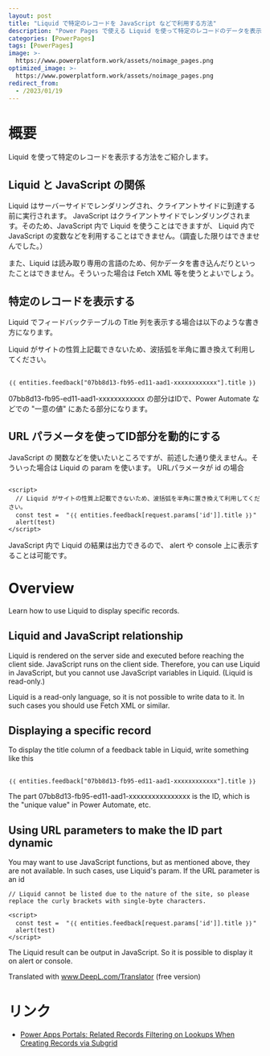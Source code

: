 ```yaml
---
layout: post
title: "Liquid で特定のレコードを JavaScript などで利用する方法"
description: "Power Pages で使える Liquid を使って特定のレコードのデータを表示する方法をご紹介します"
categories: [PowerPages]
tags: [PowerPages]
image: >-
  https://www.powerplatform.work/assets/noimage_pages.png
optimized_image: >-
  https://www.powerplatform.work/assets/noimage_pages.png
redirect_from:
  - /2023/01/19
---
```



#  概要

Liquid を使って特定のレコードを表示する方法をご紹介します。

## Liquid と JavaScript の関係

Liquid はサーバーサイドでレンダリングされ、クライアントサイドに到達する前に実行されます。
JavaScript はクライアントサイドでレンダリングされます。そのため、JavaScript 内で Liquid を使うことはできますが、 Liquid 内で JavaScript の変数などを利用することはできません。（調査した限りはできませんでした。）

また、Liquid は読み取り専用の言語のため、何かデータを書き込んだりといったことはできません。そういった場合は Fetch XML 等を使うとよいでしょう。


## 特定のレコードを表示する

Liquid でフィードバックテーブルの Title 列を表示する場合は以下のような書き方になります。

Liquid がサイトの性質上記載できないため、波括弧を半角に置き換えて利用してください。

```

｛｛ entities.feedback["07bb8d13-fb95-ed11-aad1-xxxxxxxxxxxx"].title ｝｝

```

07bb8d13-fb95-ed11-aad1-xxxxxxxxxxxx の部分はIDで、Power Automate などでの "一意の値" にあたる部分になります。

## URL パラメータを使ってID部分を動的にする

JavaScript の 関数などを使いたいところですが、前述した通り使えません。そういった場合は Liquid の param を使います。
URLパラメータが id の場合

```

<script>
  // Liquid がサイトの性質上記載できないため、波括弧を半角に置き換えて利用してください。
  const test =  "｛｛ entities.feedback[request.params['id']].title ｝｝"
  alert(test)
</script>

```

JavaScript 内で Liquid の結果は出力できるので、 alert や console 上に表示することは可能です。




# Overview

Learn how to use Liquid to display specific records.

## Liquid and JavaScript relationship

Liquid is rendered on the server side and executed before reaching the client side.
JavaScript runs on the client side. Therefore, you can use Liquid in JavaScript, but you cannot use JavaScript variables in Liquid. (Liquid is read-only.)

Liquid is a read-only language, so it is not possible to write data to it. In such cases you should use Fetch XML or similar.


## Displaying a specific record

To display the title column of a feedback table in Liquid, write something like this

```

｛｛ entities.feedback["07bb8d13-fb95-ed11-aad1-xxxxxxxxxxxx"].title ｝｝

```

The part 07bb8d13-fb95-ed11-aad1-xxxxxxxxxxxxxxxx is the ID, which is the "unique value" in Power Automate, etc.

## Using URL parameters to make the ID part dynamic

You may want to use JavaScript functions, but as mentioned above, they are not available. In such cases, use Liquid's param.
If the URL parameter is an id


```
// Liquid cannot be listed due to the nature of the site, so please replace the curly brackets with single-byte characters.

<script>
  const test =  "｛｛ entities.feedback[request.params['id']].title ｝｝"
  alert(test)
</script>

```

The Liquid result can be output in JavaScript. So it is possible to display it on alert or console.


Translated with www.DeepL.com/Translator (free version)



# リンク


- [Power Apps Portals: Related Records Filtering on Lookups When Creating Records via Subgrid](https://www.engineeredcode.com/blog/power-apps-portals-related-records-filtering-on-lookups-when-creating-records-via-subgrid)

